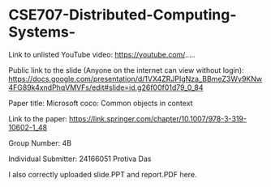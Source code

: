 # CSE707-Distributed-Computing-Systems-
Link to unlisted YouTube video:
https://youtube.com/.....

Public link to the slide (Anyone on the internet can view without login):
https://docs.google.com/presentation/d/1VX4ZRJPIgNza_BBmeZ3Wy9KNw4FG89k4xndPhqVMVFs/edit#slide=id.g26f00f01d79_0_84 

Paper title:
Microsoft coco: Common objects in context


Link to the paper:
https://link.springer.com/chapter/10.1007/978-3-319-10602-1_48 

Group Number:
4B

Individual Submitter:
24166051 Protiva Das

I also correctly uploaded slide.PPT and report.PDF here.

